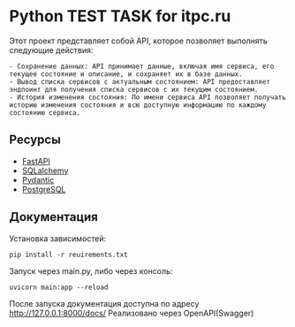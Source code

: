 # Python TEST TASK for itpc.ru
Этот проект представляет собой API, которое позволяет выполнять следующие действия:

    - Сохранение данных: API принимает данные, включая имя сервиса, его текущее состояние и описание, и сохраняет их в базе данных.
    - Вывод списка сервисов с актуальным состоянием: API предоставляет эндпоинт для получения списка сервисов с их текущим состоянием.
    - История изменения состояния: По имени сервиса API позволяет получать историю изменения состояния и всю доступную информацию по каждому состоянию сервиса.

## Ресурсы
- [FastAPI](https://fastapi.tiangolo.com/)
- [SQLalchemy](https://www.sqlalchemy.org/)
- [Pydantic](https://docs.pydantic.dev/latest/)
- [PostgreSQL](https://www.postgresql.org/)


## Документация
Установка зависимостей:
```
pip install -r reuirements.txt
```
Запуск через main.py, либо через консоль:
```
uvicorn main:app --reload
```


После запуска документация доступна по адресу http://127.0.0.1:8000/docs/
Реализовано через OpenAPI(Swagger)
